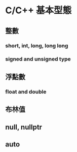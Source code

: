 # C/C++ 基本型態

## 整數

### short, int, long, long long

### signed and unsigned type

## 浮點數

### float and double

## 布林值

## null, nullptr

## auto

